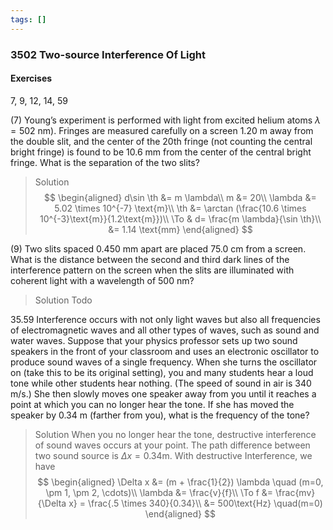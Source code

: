 ```yaml
---
tags: []
---
```


### 3502 Two-source Interference Of Light

#### Exercises
7, 9, 12, 14, 59

(7) Young’s experiment is performed with light from excited helium atoms $\lambda = 502$ nm). Fringes are measured carefully on a screen $1.20$ m away from the double slit, and the center of the 20th fringe (not counting the central bright fringe) is found to be $10.6$ mm from the center of the central bright fringe. What is the separation of the two slits?
>Solution
$$
\begin{aligned}
d\sin \th &= m \lambda\\
m &= 20\\
\lambda &= 5.02 \times 10^{-7} \text{m}\\
\th &= \arctan (\frac{10.6 \times 10^{-3}\text{m}}{1.2\text{m}})\\
\To & d= \frac{m \lambda}{\sin \th}\\
&= 1.14 \text{mm}
\end{aligned}
$$

(9) Two slits spaced 0.450 mm apart are placed 75.0 cm from a screen. What is the distance between the second and third dark lines of the interference pattern on the screen when the slits are illuminated with coherent light with a wavelength of 500 nm?
>Solution
Todo

35.59 Interference occurs with not only light waves but also all frequencies of electromagnetic waves and all other types of waves, such as sound and water waves. Suppose that your physics professor sets up two sound speakers in the front of your classroom and uses an electronic oscillator to produce sound waves of a single frequency. When she turns the oscillator on (take this to be its original setting), you and many students hear a loud tone while other students hear nothing. (The speed of sound in air is 340 m/s.) She then slowly moves one speaker away from you until it reaches a point at which you can no longer hear the tone. If she has moved the speaker by 0.34 m (farther from you), what is the frequency of the tone?
>Solution
When you no longer hear the tone, destructive interference of sound waves occurs at your point. The path difference between two sound source is $\Delta x = 0.34\text{m}$. With destructive Interference, we have
$$
\begin{aligned}
\Delta x &= (m + \frac{1}{2}) \lambda \quad (m=0, \pm 1, \pm 2, \cdots)\\
\lambda &= \frac{v}{f}\\
\To f &= \frac{mv}{\Delta x} = \frac{.5 \times 340}{0.34}\\
&= 500\text{Hz} \quad(m=0)
\end{aligned}
$$
